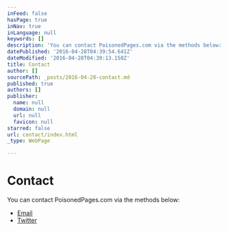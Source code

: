 ```yaml
---
inFeed: false
hasPage: true
inNav: true
inLanguage: null
keywords: []
description: 'You can contact PoisonedPages.com via the methods below:'
datePublished: '2016-04-28T04:39:54.641Z'
dateModified: '2016-04-28T04:39:13.150Z'
title: Contact
author: []
sourcePath: _posts/2016-04-28-contact.md
published: true
authors: []
publisher:
  name: null
  domain: null
  url: null
  favicon: null
starred: false
url: contact/index.html
_type: WebPage

---
```

# Contact

You can contact PoisonedPages.com via the methods below:

* [Email][0]
* [Twitter][1]

[0]: mailto:contact@poisonedpages.com
[1]: https://twitter.com/poisonedpages